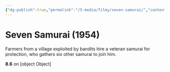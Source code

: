 ```yaml
---
{"dg-publish":true,"permalink":"/5-media/filmy/seven-samurai/","contentClasses":"movie","tags":["to-watch","фильм","#Action","#Drama"]}
---
```


# Seven Samurai (1954)
​​Farmers from a village exploited by bandits hire a veteran samurai for protection, who gathers six other samurai to join him.

**8.6** on [object Object]
